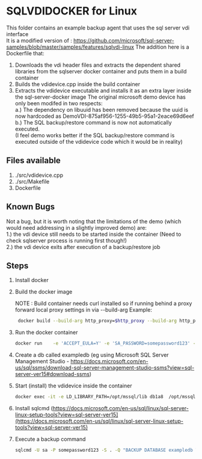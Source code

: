 # SQLVDIDOCKER for Linux
This folder contains an example backup agent that uses the sql server vdi interface  
It is a modified version of :
https://github.com/microsoft/sql-server-samples/blob/master/samples/features/sqlvdi-linux
The addition here is a Dockerfile that:
1. Downloads the vdi header files and extracts the dependent shared libraries from the sqlserver docker container and puts them in a build container
2. Builds the vdidevice.cpp inside the build container
3. Extracts the vdidevice executable and installs it as an extra layer inside the sql-server-docker image
The original microsoft demo  device has only been modifed in two respects:  
a.) The dependency on libuuid has been removed because the uuid is now hardcoded as DemoVDI-875af956-1255-49b5-95a1-2eace69d6eef  
b.) The SQL backup/restore command is now not automatically executed.  
(I feel demo works better if the SQL backup/restore command is executed outside of the vdidevice code which it would be in reality)  
## Files available
1.  ./src/vdidevice.cpp
2.  ./src/Makefile
2.  Dockerfile
## Known Bugs
Not a bug, but it is worth noting that the limitations of the demo (which would need addressing in a slightly improved demo) are:  
1.) the vdi device still needs to be started inside the container (Need to check sqlserver process is running first though!)  
2.) the vdi device exits after execution of a backup/restore job  
## Steps

1. Install docker

2. Build the docker image

   NOTE : Build container needs curl installed so if running behind a proxy forward local proxy settings in via  --build-arg
   Example: 
   ```bash
    docker build --build-arg http_proxy=$http_proxy --build-arg http_proxy=$https_proxy -t sqlserver2017-vdi:latest ./

   ```
   
3. Run the docker container
   
   ```bash
   docker run    -e 'ACCEPT_EULA=Y' -e 'SA_PASSWORD=somepassword123' -p 1433:1433 -d sqlserver2017-vdi:latest
   ```

4. Create a db called exampledb (eg using Microsoft SQL Server Management Studio -
https://docs.microsoft.com/en-us/sql/ssms/download-sql-server-management-studio-ssms?view=sql-server-ver15#download-ssms)

5. Start (install) the vdidevice inside the container
	
   ```bash
   docker exec -it -e LD_LIBRARY_PATH=/opt/mssql/lib db1a8  /opt/mssql/vdidevice  B D exampledb sa somepassword123 /tmp/example.bak
   ```

6. Install sqlcmd (https://docs.microsoft.com/en-us/sql/linux/sql-server-linux-setup-tools?view=sql-server-ver15](https://docs.microsoft.com/en-us/sql/linux/sql-server-linux-setup-tools?view=sql-server-ver15)
7. Execute a backup command
   ```bash
   sqlcmd -U sa -P somepassword123 -S . -Q "BACKUP DATABASE exampledb TO VIRTUAL_DEVICE='DemoVDI-875af956-1255-49b5-95a1-2eace69d6eef' WITH FORMAT, MAXTRANSFERSIZE=1048576 "

